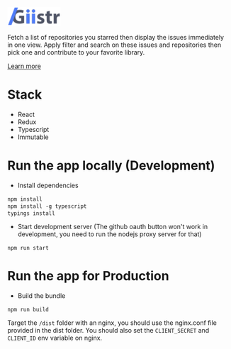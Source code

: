 <img title="giistr" src="/assets/logo.svg" width="120px"/>

<br/>

Fetch a list of repositories you starred then display the issues immediately in one view.
Apply filter and search on these issues and repositories then pick one and contribute to your favorite library.

[Learn more](https://medium.com/@alex_picprod/ce06811f3356)

# Stack

- React
- Redux
- Typescript
- Immutable

# Run the app locally (Development)

- Install dependencies 
```
npm install
npm install -g typescript
typings install
```

- Start development server (The github oauth button won't work in development, you need to run the nodejs proxy server for that)
```
npm run start
```

# Run the app for Production

- Build the bundle
```
npm run build
```

Target the `/dist` folder with an nginx, you should use the nginx.conf file provided in the dist folder.
You should also set the `CLIENT_SECRET` and `CLIENT_ID` env variable on nginx.
